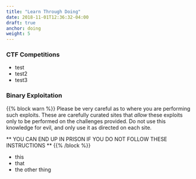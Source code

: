 ```yaml
---
title: "Learn Through Doing"
date: 2018-11-01T12:36:32-04:00
draft: true
anchor: doing
weight: 5
---
```


### CTF Competitions
- test
- test2
- test3

### Binary Exploitation
{{% block warn %}}
Please be very careful as to where you are performing such exploits. These are carefully curated sites that _allow_ these exploits only to be performed on the challenges provided. Do not use this knowledge for evil, and only use it as directed on each site.

** YOU CAN END UP IN PRISON IF YOU DO NOT FOLLOW THESE INSTRUCTIONS **
{{% /block %}}

- this
- that
- the other thing